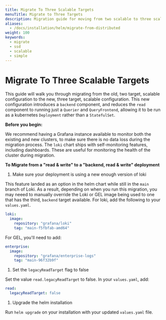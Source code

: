 ```yaml
---
title: Migrate To Three Scalable Targets
menuTitle: Migrate to Three Targets
description: Migration guide for moving from two scalable to three scalable targets
aliases:
  - /docs/installation/helm/migrate-from-distributed
weight: 100
keywords:
  - migrate
  - ssd
  - scalable
  - simple
---
```


# Migrate To Three Scalable Targets

This guide will walk you through migrating from the old, two target, scalable configuration to the new, three target, scalable configuration. This new configuration introduces a `backend` component, and reduces the `read` component to running just a `Querier` and `QueryFrontend`, allowing it to be run as a kubernetes `Deployment` rather than a `StatefulSet`.

**Before you begin:**

We recommend having a Grafana instance available to monitor both the existing and new clusters, to make sure there is no data loss during the migration process. The `loki` chart ships with self-monitoring features, including dashboards. These are useful for monitoring the health of the cluster during migration.

**To Migrate from a "read & write" to a "backend, read & write" deployment**

1. Make sure your deployment is using a new enough version of loki

This feature landed as an option in the helm chart while still in the `main` branch of Loki. As a result, depending on when you run this migration, you may neeed to manually override the Loki or GEL image being used to one that has the third, `backend` target available. For loki, add the following to your `values.yaml`.

```yaml
loki:
  image:
    repository: "grafana/loki"
    tag: "main-f5fbfab-amd64"
```

For GEL, you'll need to add:

```yaml
enterprise:
  image:
    repository: "grafana/enterprise-logs"
    tag: "main-96f32b9f"
```

1. Set the `legacyReadTarget` flag to false

Set the value `read.legacyReadTarget` to false. In your `values.yaml`, add:

```yaml
read:
  legacyReadTarget: false
```

1. Upgrade the helm installation

Run `helm upgrade` on your installation with your updated `values.yaml` file.
